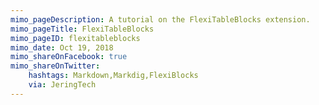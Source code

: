 ```yaml
---
mimo_pageDescription: A tutorial on the FlexiTableBlocks extension.
mimo_pageTitle: FlexiTableBlocks
mimo_pageID: flexitableblocks
mimo_date: Oct 19, 2018
mimo_shareOnFacebook: true
mimo_shareOnTwitter:
    hashtags: Markdown,Markdig,FlexiBlocks
    via: JeringTech
---
```

